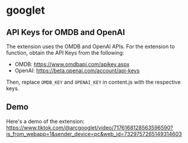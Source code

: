 # googlet

## API Keys for OMDB and OpenAI
The extension uses the OMDB and OpenAI APIs.
For the extension to function, obtain the API Keys from the following: 
- OMDB: https://www.omdbapi.com/apikey.aspx
- OpenAI: https://beta.openai.com/account/api-keys

Then, replace `OMDB_KEY` and `OPENAI_KEY` in content.js with the respective keys.

## Demo
Here's a demo of the extension: https://www.tiktok.com/@arcgooglet/video/7176168128563596590?is_from_webapp=1&sender_device=pc&web_id=7329757265149314603
